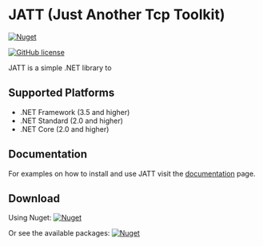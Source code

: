 # JATT (Just Another Tcp Toolkit)

[![Nuget](https://img.shields.io/nuget/dt/JATT.svg?label=Nuget%20downloads)](https://www.nuget.org/packages/JATT/)

[![GitHub license](https://img.shields.io/github/license/TarkoGergely/JATT.svg)](https://raw.githubusercontent.com/TarkoGergely/JATT/master/LICENSE)

JATT is a simple .NET library to 

## Supported Platforms

- .NET Framework (3.5 and higher)
- .NET Standard (2.0 and higher)
- .NET Core (2.0 and higher)

## Documentation

For examples on how to install and use JATT visit the [documentation](Documentation/Readme.md) page.

## Download

Using Nuget:
[![Nuget](https://img.shields.io/nuget/v/JATT.svg)](https://www.nuget.org/packages/JATT/)

Or see the available packages:
[![Nuget](https://img.shields.io/github/release-pre/TarkoGergely/JATT.svg)](https://github.com/TarkoGergely/JATT/releases)


